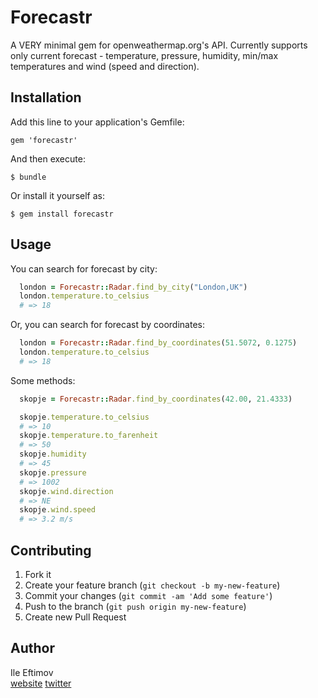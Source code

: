 # Forecastr

A VERY minimal gem for openweathermap.org's API. Currently supports only current forecast - temperature, pressure, humidity, min/max temperatures and wind (speed and direction).

## Installation

Add this line to your application's Gemfile:

    gem 'forecastr'

And then execute:

    $ bundle

Or install it yourself as:

    $ gem install forecastr

## Usage

You can search for forecast by city:
```ruby
  london = Forecastr::Radar.find_by_city("London,UK")
  london.temperature.to_celsius
  # => 18
```

Or, you can search for forecast by coordinates:
```ruby
  london = Forecastr::Radar.find_by_coordinates(51.5072, 0.1275)
  london.temperature.to_celsius
  # => 18
```

Some methods:
```ruby
  skopje = Forecastr::Radar.find_by_coordinates(42.00, 21.4333)

  skopje.temperature.to_celsius
  # => 10
  skopje.temperature.to_farenheit
  # => 50
  skopje.humidity
  # => 45
  skopje.pressure
  # => 1002
  skopje.wind.direction
  # => NE
  skopje.wind.speed
  # => 3.2 m/s
```

## Contributing

1. Fork it
2. Create your feature branch (`git checkout -b my-new-feature`)
3. Commit your changes (`git commit -am 'Add some feature'`)
4. Push to the branch (`git push origin my-new-feature`)
5. Create new Pull Request

## Author
Ile Eftimov <br> [website](http://eftimov.net) [twitter](http://twitter.com/fteem)

